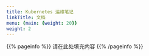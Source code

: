 ```yaml
---
title: Kubernetes 运维笔记
linkTitle: 文档
menu: {main: {weight: 20}}
weight: 2
---
```


{{% pageinfo %}}
请在此处填充内容
{{% /pageinfo %}}